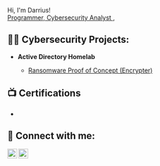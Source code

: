  Hi, I'm Darrius! <br/><a href="https://github.com/darrius251">Programmer, Cybersecurity Analyst </a>, 

<h2>👨‍💻 Cybersecurity Projects:</h2>

- <b>Active Directory Homelab</b>
  
  - [Ransomware Proof of Concept (Encrypter)](https://github.com/joshmadakor1/EncrypterPOC)

<h2>📺 Certifications </h2>

- 

<h2> 🤳 Connect with me:</h2>

[<img align="left" alt="JoshMadakor | YouTube" width="22px" src="https://cdn.jsdelivr.net/npm/simple-icons@v3/icons/youtube.svg" />][youtube]
[<img align="left" alt="JoshMadakor | LinkedIn" width="22px" src="https://cdn.jsdelivr.net/npm/simple-icons@v3/icons/linkedin.svg" />][linkedin]



[youtube]: https://www.youtube.com/c/joshmadakor
[linkedin]: https://www.linkedin.com/in/darrius-rubin/

<!--
**joshmadakor1/joshmadakor1** is a ✨ _special_ ✨ repository because its `README.md` (this file) appears on your GitHub profile.

Here are some ideas to get you started:

- 🔭 I’m currently working on ...
- 🌱 I’m currently learning ...
- 👯 I’m looking to collaborate on ...
- 🤔 I’m looking for help with ...
- 💬 Ask me about ...
- 📫 How to reach me: ...
- 😄 Pronouns: ...
- ⚡ Fun fact: ...
-->
